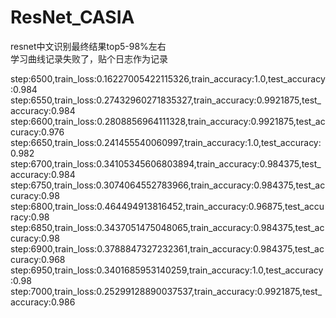 # ResNet_CASIA
resnet中文识别最终结果top5-98%左右  
学习曲线记录失败了，贴个日志作为记录  

step:6500,train_loss:0.16227005422115326,train_accuracy:1.0,test_accuracy:0.984
step:6550,train_loss:0.27432960271835327,train_accuracy:0.9921875,test_accuracy:0.984
step:6600,train_loss:0.2808856964111328,train_accuracy:0.9921875,test_accuracy:0.976
step:6650,train_loss:0.241455540060997,train_accuracy:1.0,test_accuracy:0.982
step:6700,train_loss:0.34105345606803894,train_accuracy:0.984375,test_accuracy:0.984
step:6750,train_loss:0.3074064552783966,train_accuracy:0.984375,test_accuracy:0.98
step:6800,train_loss:0.464494913816452,train_accuracy:0.96875,test_accuracy:0.98
step:6850,train_loss:0.3437051475048065,train_accuracy:0.984375,test_accuracy:0.98
step:6900,train_loss:0.3788847327232361,train_accuracy:0.984375,test_accuracy:0.968
step:6950,train_loss:0.3401685953140259,train_accuracy:1.0,test_accuracy:0.98
step:7000,train_loss:0.25299128890037537,train_accuracy:0.9921875,test_accuracy:0.986

